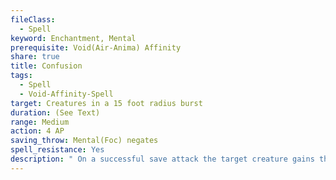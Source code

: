 ```yaml
---
fileClass:
  - Spell
keyword: Enchantment, Mental
prerequisite: Void(Air-Anima) Affinity
share: true
title: Confusion
tags:
  - Spell
  - Void-Affinity-Spell
target: Creatures in a 15 foot radius burst
duration: (See Text)
range: Medium
action: 4 AP
saving_throw: Mental(Foc) negates
spell_resistance: Yes
description: " On a successful save attack the target creature gains the muddled condition for 1 round. For each degree of success this effect lasts an additional round.<br>You may instead spend one spell point to instead cause the targeted creature to gain the muddled condition for 1 round per BCB, plus an additional round per degree of success on the save attack. If your save attack fails by less than one degree the creature is still muddled for 1 round."
---
```


